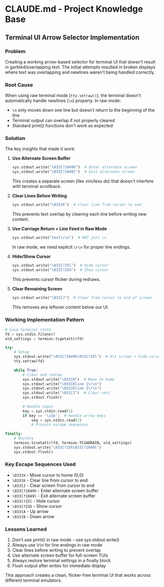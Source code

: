 # CLAUDE.md - Project Knowledge Base

## Terminal UI Arrow Selector Implementation

### Problem
Creating a working arrow-based selector for terminal UI that doesn't result in garbled/overlapping text. The initial attempts resulted in broken displays where text was overlapping and newlines weren't being handled correctly.

### Root Cause
When using raw terminal mode (`tty.setraw()`), the terminal doesn't automatically handle newlines (`\n`) properly. In raw mode:
- `\n` only moves down one line but doesn't return to the beginning of the line
- Terminal output can overlap if not properly cleared
- Standard print() functions don't work as expected

### Solution
The key insights that made it work:

1. **Use Alternate Screen Buffer**
   ```python
   sys.stdout.write("\033[?1049h")  # Enter alternate screen
   sys.stdout.write("\033[?1049l")  # Exit alternate screen
   ```
   This creates a separate screen (like vim/less do) that doesn't interfere with terminal scrollback.

2. **Clear Lines Before Writing**
   ```python
   sys.stdout.write("\033[K")  # Clear line from cursor to end
   ```
   This prevents text overlap by clearing each line before writing new content.

3. **Use Carriage Return + Line Feed in Raw Mode**
   ```python
   sys.stdout.write("text\r\n")  # NOT just \n
   ```
   In raw mode, we need explicit `\r\n` for proper line endings.

4. **Hide/Show Cursor**
   ```python
   sys.stdout.write("\033[?25l")  # Hide cursor
   sys.stdout.write("\033[?25h")  # Show cursor
   ```
   This prevents cursor flicker during redraws.

5. **Clear Remaining Screen**
   ```python
   sys.stdout.write("\033[J")  # Clear from cursor to end of screen
   ```
   This removes any leftover content below our UI.

### Working Implementation Pattern
```python
# Save terminal state
fd = sys.stdin.fileno()
old_settings = termios.tcgetattr(fd)

try:
    # Setup
    sys.stdout.write("\033[?1049h\033[?25l")  # Alt screen + hide cursor
    tty.setraw(fd)
    
    while True:
        # Clear and redraw
        sys.stdout.write("\033[H")  # Move to home
        sys.stdout.write("\033[Kline 1\r\n")
        sys.stdout.write("\033[Kline 2\r\n")
        sys.stdout.write("\033[J")  # Clear rest
        sys.stdout.flush()
        
        # Handle input
        key = sys.stdin.read(1)
        if key == '\x1b':  # Handle arrow keys
            seq = sys.stdin.read(2)
            # Process escape sequences
            
finally:
    # Restore
    termios.tcsetattr(fd, termios.TCSADRAIN, old_settings)
    sys.stdout.write("\033[?25h\033[?1049l")
    sys.stdout.flush()
```

### Key Escape Sequences Used
- `\033[H` - Move cursor to home (0,0)
- `\033[K` - Clear line from cursor to end
- `\033[J` - Clear screen from cursor to end
- `\033[?1049h` - Enter alternate screen buffer
- `\033[?1049l` - Exit alternate screen buffer
- `\033[?25l` - Hide cursor
- `\033[?25h` - Show cursor
- `\033[A` - Up arrow
- `\033[B` - Down arrow

### Lessons Learned
1. Don't use print() in raw mode - use sys.stdout.write()
2. Always use \r\n for line endings in raw mode
3. Clear lines before writing to prevent overlap
4. Use alternate screen buffer for full-screen TUIs
5. Always restore terminal settings in a finally block
6. Flush output after writes for immediate display

This approach creates a clean, flicker-free terminal UI that works across different terminal emulators.